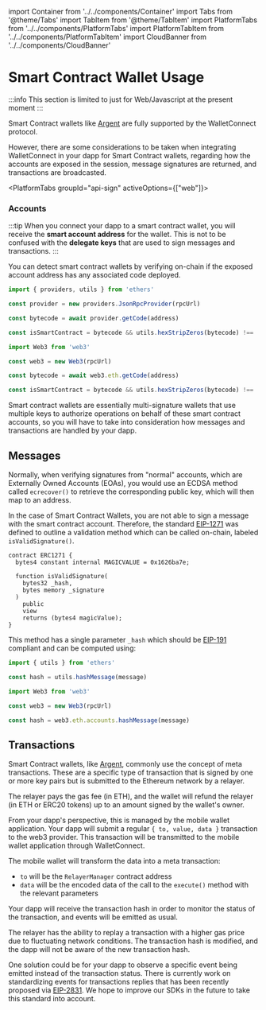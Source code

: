 import Container from '../../components/Container'
import Tabs from '@theme/Tabs'
import TabItem from '@theme/TabItem'
import PlatformTabs from '../../components/PlatformTabs'
import PlatformTabItem from '../../components/PlatformTabItem'
import CloudBanner from '../../components/CloudBanner'

# Smart Contract Wallet Usage

:::info
This section is limited to just for Web/Javascript at the present moment
:::

Smart Contract wallets like [Argent](https://argent.gitbook.io/argent/wallet-connect-and-argent) are fully supported by the WalletConnect protocol.

However, there are some considerations to be taken when integrating WalletConnect in your dapp for Smart Contract wallets, regarding how the accounts are exposed in the session, message signatures are returned, and transactions are broadcasted.

<PlatformTabs
groupId="api-sign"
activeOptions={["web"]}>

<PlatformTabItem value="web">

### Accounts

:::tip
When you connect your dapp to a smart contract wallet, you will receive the **smart account address** for the wallet. This is not to be confused with the **delegate keys** that are used to sign messages and transactions.
:::

You can detect smart contract wallets by verifying on-chain if the exposed account address has any associated code deployed.

<Tabs>
<TabItem value="ethersjs" label="ethers.js">

```javascript
import { providers, utils } from 'ethers'

const provider = new providers.JsonRpcProvider(rpcUrl)

const bytecode = await provider.getCode(address)

const isSmartContract = bytecode && utils.hexStripZeros(bytecode) !== '0x'
```

</TabItem>
<TabItem value="web3js" label="web3.js">

```javascript
import Web3 from 'web3'

const web3 = new Web3(rpcUrl)

const bytecode = await web3.eth.getCode(address)

const isSmartContract = bytecode && utils.hexStripZeros(bytecode) !== '0x'
```

</TabItem>
</Tabs>

Smart contract wallets are essentially multi-signature wallets that use multiple keys to authorize operations on behalf of these smart contract accounts, so you will have to take into consideration how messages and transactions are handled by your dapp.

## Messages

Normally, when verifying signatures from "normal" accounts, which are Externally Owned Accounts (EOAs), you would use an ECDSA method called `ecrecover()` to retrieve the corresponding public key, which will then map to an address.

In the case of Smart Contract Wallets, you are not able to sign a message with the smart contract account. Therefore, the standard [EIP-1271](https://eips.ethereum.org/EIPS/eip-1271) was defined to outline a validation method which can be called on-chain, labeled `isValidSignature()`.

```text
contract ERC1271 {
  bytes4 constant internal MAGICVALUE = 0x1626ba7e;

  function isValidSignature(
    bytes32 _hash,
    bytes memory _signature
  )
    public
    view
    returns (bytes4 magicValue);
}
```

This method has a single parameter `_hash` which should be [EIP-191](https://eips.ethereum.org/EIPS/eip-191) compliant and can be computed using:

<Tabs>
<TabItem value="ethersjs" label="ethers.js">

```javascript
import { utils } from 'ethers'

const hash = utils.hashMessage(message)
```

</TabItem>
<TabItem value="web3js" label="web3.js">

```javascript
import Web3 from 'web3'

const web3 = new Web3(rpcUrl)

const hash = web3.eth.accounts.hashMessage(message)
```

</TabItem>
</Tabs>

## Transactions

Smart Contract wallets, like [Argent](https://argent.gitbook.io/argent/wallet-connect-and-argent), commonly use the concept of meta transactions. These are a specific type of transaction that is signed by one or more key pairs but is submitted to the Ethereum network by a relayer.

The relayer pays the gas fee (in ETH), and the wallet will refund the relayer (in ETH or ERC20 tokens) up to an amount signed by the wallet's owner.

From your dapp's perspective, this is managed by the mobile wallet application. Your dapp will submit a regular `{ to, value, data }` transaction to the web3 provider. This transaction will be transmitted to the mobile wallet application through WalletConnect.

The mobile wallet will transform the data into a meta transaction:

- `to` will be the `RelayerManager` contract address
- `data` will be the encoded data of the call to the `execute()` method with the relevant parameters

Your dapp will receive the transaction hash in order to monitor the status of the transaction, and events will be emitted as usual.

The relayer has the ability to replay a transaction with a higher gas price due to fluctuating network conditions. The transaction hash is modified, and the dapp will not be aware of the new transaction hash.

One solution could be for your dapp to observe a specific event being emitted instead of the transaction status. There is currently work on standardizing events for transactions replies that has been recently proposed via [EIP-2831](https://eips.ethereum.org/EIPS/eip-2831). We hope to improve our SDKs in the future to take this standard into account.

</PlatformTabItem>
</PlatformTabs>
